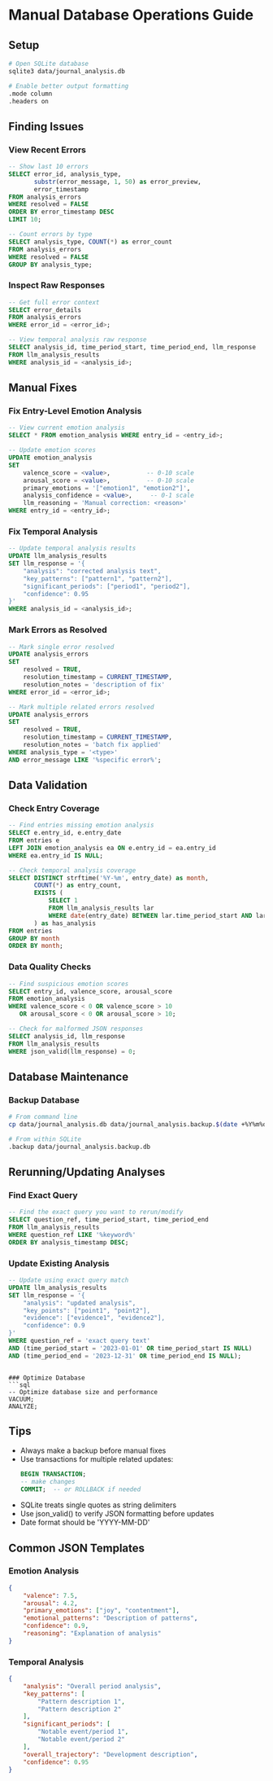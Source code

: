 # Manual Database Operations Guide

## Setup
```bash
# Open SQLite database
sqlite3 data/journal_analysis.db

# Enable better output formatting
.mode column
.headers on
```

## Finding Issues

### View Recent Errors
```sql
-- Show last 10 errors
SELECT error_id, analysis_type, 
       substr(error_message, 1, 50) as error_preview,
       error_timestamp 
FROM analysis_errors 
WHERE resolved = FALSE 
ORDER BY error_timestamp DESC 
LIMIT 10;

-- Count errors by type
SELECT analysis_type, COUNT(*) as error_count 
FROM analysis_errors 
WHERE resolved = FALSE 
GROUP BY analysis_type;
```

### Inspect Raw Responses
```sql
-- Get full error context
SELECT error_details 
FROM analysis_errors 
WHERE error_id = <error_id>;

-- View temporal analysis raw response
SELECT analysis_id, time_period_start, time_period_end, llm_response 
FROM llm_analysis_results 
WHERE analysis_id = <analysis_id>;
```

## Manual Fixes

### Fix Entry-Level Emotion Analysis
```sql
-- View current emotion analysis
SELECT * FROM emotion_analysis WHERE entry_id = <entry_id>;

-- Update emotion scores
UPDATE emotion_analysis 
SET 
    valence_score = <value>,          -- 0-10 scale
    arousal_score = <value>,          -- 0-10 scale
    primary_emotions = '["emotion1", "emotion2"]',
    analysis_confidence = <value>,     -- 0-1 scale
    llm_reasoning = 'Manual correction: <reason>'
WHERE entry_id = <entry_id>;
```

### Fix Temporal Analysis
```sql
-- Update temporal analysis results
UPDATE llm_analysis_results 
SET llm_response = '{
    "analysis": "corrected analysis text",
    "key_patterns": ["pattern1", "pattern2"],
    "significant_periods": ["period1", "period2"],
    "confidence": 0.95
}'
WHERE analysis_id = <analysis_id>;
```

### Mark Errors as Resolved
```sql
-- Mark single error resolved
UPDATE analysis_errors 
SET 
    resolved = TRUE,
    resolution_timestamp = CURRENT_TIMESTAMP,
    resolution_notes = 'description of fix'
WHERE error_id = <error_id>;

-- Mark multiple related errors resolved
UPDATE analysis_errors 
SET 
    resolved = TRUE,
    resolution_timestamp = CURRENT_TIMESTAMP,
    resolution_notes = 'batch fix applied'
WHERE analysis_type = '<type>' 
AND error_message LIKE '%specific error%';
```

## Data Validation

### Check Entry Coverage
```sql
-- Find entries missing emotion analysis
SELECT e.entry_id, e.entry_date 
FROM entries e 
LEFT JOIN emotion_analysis ea ON e.entry_id = ea.entry_id 
WHERE ea.entry_id IS NULL;

-- Check temporal analysis coverage
SELECT DISTINCT strftime('%Y-%m', entry_date) as month,
       COUNT(*) as entry_count,
       EXISTS (
           SELECT 1 
           FROM llm_analysis_results lar 
           WHERE date(entry_date) BETWEEN lar.time_period_start AND lar.time_period_end
       ) as has_analysis
FROM entries 
GROUP BY month 
ORDER BY month;
```

### Data Quality Checks
```sql
-- Find suspicious emotion scores
SELECT entry_id, valence_score, arousal_score 
FROM emotion_analysis 
WHERE valence_score < 0 OR valence_score > 10 
   OR arousal_score < 0 OR arousal_score > 10;

-- Check for malformed JSON responses
SELECT analysis_id, llm_response 
FROM llm_analysis_results 
WHERE json_valid(llm_response) = 0;
```

## Database Maintenance

### Backup Database
```bash
# From command line
cp data/journal_analysis.db data/journal_analysis.backup.$(date +%Y%m%d_%H%M%S).db

# From within SQLite
.backup data/journal_analysis.backup.db
```

## Rerunning/Updating Analyses

### Find Exact Query
```sql
-- Find the exact query you want to rerun/modify
SELECT question_ref, time_period_start, time_period_end
FROM llm_analysis_results
WHERE question_ref LIKE '%keyword%'
ORDER BY analysis_timestamp DESC;
```

### Update Existing Analysis
```sql
-- Update using exact query match
UPDATE llm_analysis_results
SET llm_response = '{
    "analysis": "updated analysis",
    "key_points": ["point1", "point2"],
    "evidence": ["evidence1", "evidence2"],
    "confidence": 0.9
}'
WHERE question_ref = 'exact query text'
AND (time_period_start = '2023-01-01' OR time_period_start IS NULL)
AND (time_period_end = '2023-12-31' OR time_period_end IS NULL);
```
```

### Optimize Database
```sql
-- Optimize database size and performance
VACUUM;
ANALYZE;
```

## Tips
- Always make a backup before manual fixes
- Use transactions for multiple related updates:
  ```sql
  BEGIN TRANSACTION;
  -- make changes
  COMMIT;  -- or ROLLBACK if needed
  ```
- SQLite treats single quotes as string delimiters
- Use json_valid() to verify JSON formatting before updates
- Date format should be 'YYYY-MM-DD'

## Common JSON Templates

### Emotion Analysis
```json
{
    "valence": 7.5,
    "arousal": 4.2,
    "primary_emotions": ["joy", "contentment"],
    "emotional_patterns": "Description of patterns",
    "confidence": 0.9,
    "reasoning": "Explanation of analysis"
}
```

### Temporal Analysis
```json
{
    "analysis": "Overall period analysis",
    "key_patterns": [
        "Pattern description 1",
        "Pattern description 2"
    ],
    "significant_periods": [
        "Notable event/period 1",
        "Notable event/period 2"
    ],
    "overall_trajectory": "Development description",
    "confidence": 0.95
}
``` 